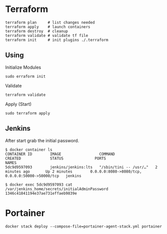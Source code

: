 # Terraform

```
terraform plan     # list changes needed
terraform apply    # launch containers 
terraform destroy  # cleanup
terraform validate # validate tf file
terraform init     # init plugins ./.terraform
```

## Using

Initialize Modules
```
sudo erraform init
```

Validate
```
terraform validate
```

Apply (Start)
```
sudo terraform apply
```

## Jenkins
After start grab the initial password.  
```
$ docker container ls
CONTAINER ID        IMAGE                 COMMAND                  CREATED             STATUS              PORTS                                              NAMES
5dc9d9597093        jenkins/jenkins:lts   "/sbin/tini -- /usr/…"   2 minutes ago       Up 2 minutes        0.0.0.0:8080->8080/tcp, 0.0.0.0:50000->50000/tcp   jenkins

$ docker exec 5dc9d9597093 cat /var/jenkins_home/secrets/initialAdminPassword
1346c41841194e37ae731effaeb9839e
```

# Portainer
`docker stack deploy --compose-file=portainer-agent-stack.yml portainer`